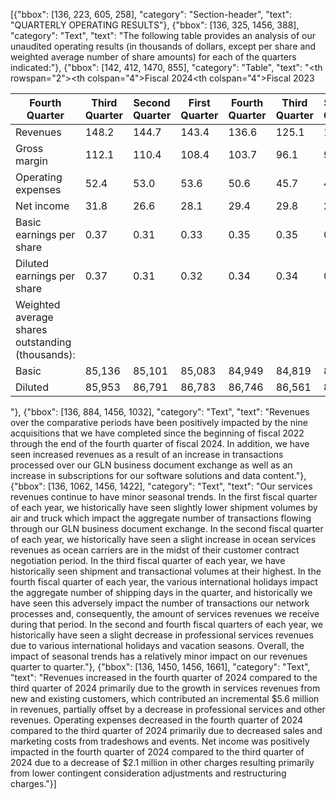 [{"bbox": [136, 223, 605, 258], "category": "Section-header", "text": "QUARTERLY OPERATING RESULTS"}, {"bbox": [136, 325, 1456, 388], "category": "Text", "text": "The following table provides an analysis of our unaudited operating results (in thousands of dollars, except per share and weighted average number of share amounts) for each of the quarters indicated:"}, {"bbox": [142, 412, 1470, 855], "category": "Table", "text": "<table><thead><tr><th rowspan=\"2\"></th><th colspan=\"4\">Fiscal 2024</th><th colspan=\"4\">Fiscal 2023</th></tr><tr><th>Fourth Quarter</th><th>Third Quarter</th><th>Second Quarter</th><th>First Quarter</th><th>Fourth Quarter</th><th>Third Quarter</th><th>Second Quarter</th><th>First Quarter</th></tr></thead><tbody><tr><td>Revenues</td><td>148.2</td><td>144.7</td><td>143.4</td><td>136.6</td><td>125.1</td><td>121.5</td><td>123.0</td><td>116.4</td></tr><tr><td>Gross margin</td><td>112.1</td><td>110.4</td><td>108.4</td><td>103.7</td><td>96.1</td><td>94.0</td><td>94.1</td><td>88.6</td></tr><tr><td>Operating expenses</td><td>52.4</td><td>53.0</td><td>53.6</td><td>50.6</td><td>45.7</td><td>44.3</td><td>45.2</td><td>41.4</td></tr><tr><td>Net income</td><td>31.8</td><td>26.6</td><td>28.1</td><td>29.4</td><td>29.8</td><td>26.5</td><td>22.9</td><td>23.1</td></tr><tr><td>Basic earnings per share</td><td>0.37</td><td>0.31</td><td>0.33</td><td>0.35</td><td>0.35</td><td>0.31</td><td>0.27</td><td>0.27</td></tr><tr><td>Diluted earnings per share</td><td>0.37</td><td>0.31</td><td>0.32</td><td>0.34</td><td>0.34</td><td>0.31</td><td>0.27</td><td>0.27</td></tr><tr><td>Weighted average shares outstanding (thousands):</td><td></td><td></td><td></td><td></td><td></td><td></td><td></td><td></td></tr><tr><td>Basic</td><td>85,136</td><td>85,101</td><td>85,083</td><td>84,949</td><td>84,819</td><td>84,797</td><td>84,783</td><td>84,765</td></tr><tr><td>Diluted</td><td>85,953</td><td>86,791</td><td>86,783</td><td>86,746</td><td>86,561</td><td>86,483</td><td>86,338</td><td>86,348</td></tr></tbody></table>"}, {"bbox": [136, 884, 1456, 1032], "category": "Text", "text": "Revenues over the comparative periods have been positively impacted by the nine acquisitions that we have completed since the beginning of fiscal 2022 through the end of the fourth quarter of fiscal 2024. In addition, we have seen increased revenues as a result of an increase in transactions processed over our GLN business document exchange as well as an increase in subscriptions for our software solutions and data content."}, {"bbox": [136, 1062, 1456, 1422], "category": "Text", "text": "Our services revenues continue to have minor seasonal trends. In the first fiscal quarter of each year, we historically have seen slightly lower shipment volumes by air and truck which impact the aggregate number of transactions flowing through our GLN business document exchange. In the second fiscal quarter of each year, we historically have seen a slight increase in ocean services revenues as ocean carriers are in the midst of their customer contract negotiation period. In the third fiscal quarter of each year, we have historically seen shipment and transactional volumes at their highest. In the fourth fiscal quarter of each year, the various international holidays impact the aggregate number of shipping days in the quarter, and historically we have seen this adversely impact the number of transactions our network processes and, consequently, the amount of services revenues we receive during that period. In the second and fourth fiscal quarters of each year, we historically have seen a slight decrease in professional services revenues due to various international holidays and vacation seasons. Overall, the impact of seasonal trends has a relatively minor impact on our revenues quarter to quarter."}, {"bbox": [136, 1450, 1456, 1661], "category": "Text", "text": "Revenues increased in the fourth quarter of 2024 compared to the third quarter of 2024 primarily due to the growth in services revenues from new and existing customers, which contributed an incremental $5.6 million in revenues, partially offset by a decrease in professional services and other revenues. Operating expenses decreased in the fourth quarter of 2024 compared to the third quarter of 2024 primarily due to decreased sales and marketing costs from tradeshows and events. Net income was positively impacted in the fourth quarter of 2024 compared to the third quarter of 2024 due to a decrease of $2.1 million in other charges resulting primarily from lower contingent consideration adjustments and restructuring charges."}]